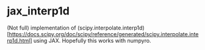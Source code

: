 # jax_interp1d

(Not full) implementation of (scipy.interpolate.interp1d)[https://docs.scipy.org/doc/scipy/reference/generated/scipy.interpolate.interp1d.html] using JAX. Hopefully this works with numpyro.
